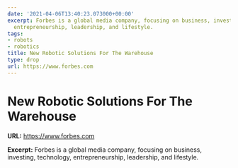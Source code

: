 ```yaml
---
date: '2021-04-06T13:40:23.073000+00:00'
excerpt: Forbes is a global media company, focusing on business, investing, technology,
  entrepreneurship, leadership, and lifestyle.
tags:
- robots
- robotics
title: New Robotic Solutions For The Warehouse
type: drop
url: https://www.forbes.com
---
```


# New Robotic Solutions For The Warehouse

**URL:** https://www.forbes.com

**Excerpt:** Forbes is a global media company, focusing on business, investing, technology, entrepreneurship, leadership, and lifestyle.
